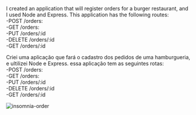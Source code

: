 I created an application that will register orders for a burger restaurant, and I used Node and Express.
This application has the following routes: </br>
-POST /orders: </br>
-GET /orders:</br>
-PUT /orders/:id</br>
-DELETE /orders/:id</br>
-GET /orders/:id</br>


Criei uma aplicação que fará o cadastro dos pedidos de uma hamburgueria, e ultilizei Node e Express.
essa aplicação tem as seguintes rotas: </br>
-POST /orders: </br>
-GET /orders:</br>
-PUT /orders/:id</br>
-DELETE /orders/:id</br>
-GET /orders/:id</br>


![insomnia-order](https://github.com/TiagoPdaS/burguer-order/assets/77899501/411c57a8-ae25-4c52-8279-7883d8ff28a6)
